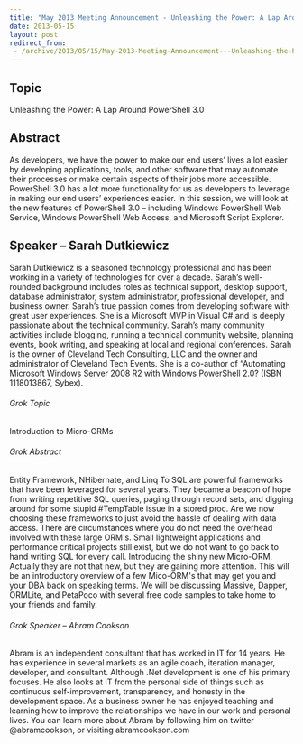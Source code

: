 ```yaml
---
title: "May 2013 Meeting Announcement - Unleashing the Power: A Lap Around PowerShell 3.0"
date: 2013-05-15
layout: post
redirect_from:
 - /archive/2013/05/15/May-2013-Meeting-Announcement---Unleashing-the-Power-A-Lap.aspx/index.html
---
```


## Topic

Unleashing the Power: A Lap Around PowerShell 3.0

## Abstract

As developers, we have the power to make our end users’ lives a lot easier by developing applications, tools, and other software that may automate their processes or make certain aspects of their jobs more accessible. PowerShell 3.0 has a lot more functionality for us as developers to leverage in making our end users’ experiences easier. In this session, we will look at the new features of PowerShell 3.0 – including Windows PowerShell Web Service, Windows PowerShell Web Access, and Microsoft Script Explorer.

## Speaker – Sarah Dutkiewicz

Sarah Dutkiewicz is a seasoned technology professional and has been working in a variety of technologies for over a decade. Sarah’s well-rounded background includes roles as technical support, desktop support, database administrator, system administrator, professional developer, and business owner. Sarah’s true passion comes from developing software with great user experiences. She is a Microsoft MVP in Visual C# and is deeply passionate about the technical community. Sarah’s many community activities include blogging, running a technical community website, planning events, book writing, and speaking at local and regional conferences. Sarah is the owner of Cleveland Tech Consulting, LLC and the owner and administrator of Cleveland Tech Events. She is a co-author of “Automating Microsoft Windows Server 2008 R2 with Windows PowerShell 2.0? (ISBN 1118013867, Sybex).

###### Grok Topic

Introduction to Micro-ORMs

###### Grok Abstract

Entity Framework, NHibernate, and Linq To SQL are powerful frameworks that have been leveraged for several years. They became a beacon of hope from writing repetitive SQL queries, paging through record sets, and digging around for some stupid #TempTable issue in a stored proc. Are we now choosing these frameworks to just avoid the hassle of dealing with data access. There are circumstances where you do not need the overhead involved with these large ORM's. Small lightweight applications and performance critical projects still exist, but we do not want to go back to hand writing SQL for every call. Introducing the shiny new Micro-ORM. Actually they are not that new, but they are gaining more attention. This will be an introductory overview of a few Mico-ORM's that may get you and your DBA back on speaking terms. We will be discussing Massive, Dapper, ORMLite, and PetaPoco with several free code samples to take home to your friends and family.

###### Grok Speaker – Abram Cookson

Abram is an independent consultant that has worked in IT for 14 years. He has experience in several markets as an agile coach, iteration manager, developer, and consultant. Although .Net development is one of his primary focuses. He also looks at IT from the personal side of things such as continuous self-improvement, transparency, and honesty in the development space. As a business owner he has enjoyed teaching and learning how to improve the relationships we have in our work and personal lives. You can learn more about Abram by following him on twitter @abramcookson, or visiting abramcookson.com